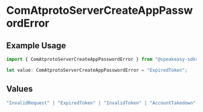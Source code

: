 # ComAtprotoServerCreateAppPasswordError

## Example Usage

```typescript
import { ComAtprotoServerCreateAppPasswordError } from "@speakeasy-sdks/bluesky/models/errors";

let value: ComAtprotoServerCreateAppPasswordError = "ExpiredToken";
```

## Values

```typescript
"InvalidRequest" | "ExpiredToken" | "InvalidToken" | "AccountTakedown"
```